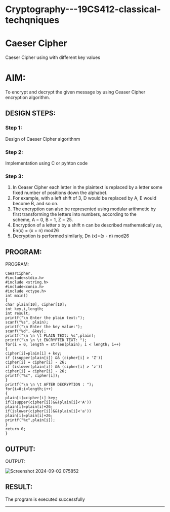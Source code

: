 # Cryptography---19CS412-classical-techqniques
# Caeser Cipher
Caeser Cipher using with different key values
    
# AIM:
    
To encrypt and decrypt the given message by using Ceaser Cipher encryption algorithm.
    
    
## DESIGN STEPS:
    
### Step 1:
    
Design of Caeser Cipher algorithnm 
    
### Step 2:
    
Implementation using C or pyhton code
    
### Step 3:
    
1.	In Ceaser Cipher each letter in the plaintext is replaced by a letter some fixed number of positions down the alphabet.
2.	For example, with a left shift of 3, D would be replaced by A, E would become B, and so on.
3.	The encryption can also be represented using modular arithmetic by first transforming the letters into numbers, according to the   
   scheme, A = 0, B = 1, Z = 25.
4.	Encryption of a letter x by a shift n can be described mathematically as,
   En(x) = (x + n) mod26
5.	Decryption is performed similarly,
   Dn (x)=(x - n) mod26
    
    
 ## PROGRAM:
PROGRAM:
```
CaearCipher.
#include<stdio.h>
#include <string.h>
#include<conio.h>
#include <ctype.h>
int main()
{
char plain[10], cipher[10];
int key,i,length;
int result;
printf("\n Enter the plain text:");
scanf("%s", plain);
printf("\n Enter the key value:");
scanf("%d", &key);
printf("\n \n \t PLAIN TEXt: %s",plain);
printf("\n \n \t ENCRYPTED TEXT: ");
for(i = 0, length = strlen(plain); i < length; i++)
{
cipher[i]=plain[i] + key;
if (isupper(plain[i]) && (cipher[i] > 'Z'))
cipher[i] = cipher[i] - 26;
if (islower(plain[i]) && (cipher[i] > 'z'))
cipher[i] = cipher[i] - 26;
printf("%c", cipher[i]);
}
printf("\n \n \t AFTER DECRYPTION : ");
for(i=0;i<length;i++)
{
plain[i]=cipher[i]-key;
if(isupper(cipher[i])&&(plain[i]<'A'))
plain[i]=plain[i]+26;
if(islower(cipher[i])&&(plain[i]<'a'))
plain[i]=plain[i]+26;
printf("%c",plain[i]);
}
return 0;
}
```
## OUTPUT:
OUTPUT:
   
![Screenshot 2024-09-02 075852](https://github.com/user-attachments/assets/0d84f741-1060-481e-b68a-47d1e1cf60e1)
    
## RESULT:
The program is executed successfully
    
---------------------------------
